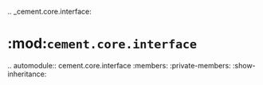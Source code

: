 .. _cement.core.interface:
    
:mod:`cement.core.interface`
==============================================================================

.. automodule:: cement.core.interface
    :members:
    :private-members:
    :show-inheritance: